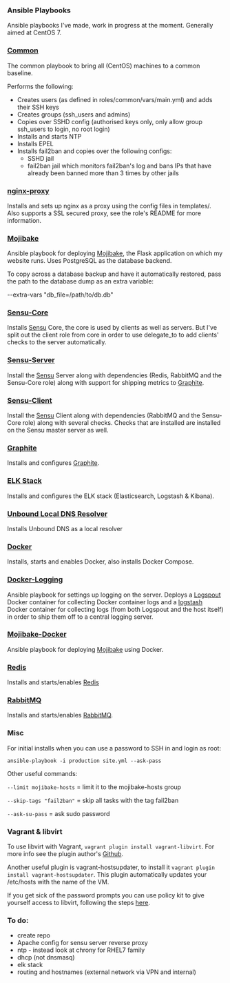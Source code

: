 ### Ansible Playbooks ###

Ansible playbooks I've made, work in progress at the moment. Generally aimed at CentOS 7.

### [Common](roles/common/) ###

The common playbook to bring all (CentOS) machines to a common baseline.

Performs the following:

- Creates users (as defined in roles/common/vars/main.yml) and adds their SSH keys
- Creates groups (ssh_users and admins)
- Copies over SSHD config (authorised keys only, only allow group ssh_users to login, no root login)
- Installs and starts NTP
- Installs EPEL
- Installs fail2ban and copies over the following configs:
    - SSHD jail
    - fail2ban jail which monitors fail2ban's log and bans IPs that have already been banned more than 3 times by other jails

### [nginx-proxy](roles/nginx-proxy/) ###

Installs and sets up nginx as a proxy using the config files in templates/.
Also supports a SSL secured proxy, see the role's README for more information.

### [Mojibake](roles/mojibake/) ###

Ansible playbook for deploying [Mojibake](https://github.com/ardinor/mojibake), the Flask application on which my website runs. Uses PostgreSQL as the database backend.

To copy across a database backup and have it automatically restored, pass the path to the database dump as an extra variable:

--extra-vars "db_file=/path/to/db.db"

### [Sensu-Core](roles/sensu-core) ###

Installs [Sensu](http://sensuapp.org) Core, the core is used by clients as well as servers. But I've split out the client role from core in order to use delegate_to to add clients' checks to the server automatically.

### [Sensu-Server](roles/sensu-server) ###

Install the [Sensu](http://sensuapp.org) Server along with dependencies (Redis, RabbitMQ and the Sensu-Core role) along with support for shipping metrics to [Graphite](https://github.com/graphite-project).

### [Sensu-Client](roles/sensu-client) ###

Install the [Sensu](http://sensuapp.org) Client along with dependencies (RabbitMQ and the Sensu-Core role) along with several checks. Checks that are installed are installed on the Sensu master server as well.

### [Graphite](roles/graphite) ###

Installs and configures [Graphite](https://github.com/graphite-project).

### [ELK Stack](roles/elk-stack) ###

Installs and configures the ELK stack (Elasticsearch, Logstash & Kibana).

### [Unbound Local DNS Resolver](/roles/unbound-local-dns) ###

Installs Unbound DNS as a local resolver

### [Docker](roles/docker/) ###

Installs, starts and enables Docker, also installs Docker Compose.

### [Docker-Logging](roles/docker-logging/) ###

Ansible playbook for settings up logging on the server. Deploys a [Logspout](https://github.com/gliderlabs/logspout) Docker container for collecting Docker container logs and a [logstash](http://logstash.net/) Docker container for collecting logs (from both Logspout and the host itself) in order to ship them off to a central logging server.

### [Mojibake-Docker](roles/mojibake-docker/) ###

Ansible playbook for deploying [Mojibake](https://github.com/ardinor/mojibake) using Docker.

### [Redis](roles/redis/) ###

Installs and starts/enables [Redis](http://redis.io/)

### [RabbitMQ](roles/rabbitmq) ###

Installs and starts/enables [RabbitMQ](https://www.rabbitmq.com/).

### Misc

For initial installs when you can use a password to SSH in and login as root:

    ansible-playbook -i production site.yml --ask-pass

Other useful commands:

`--limit mojibake-hosts` = limit it to the mojibake-hosts group

`--skip-tags "fail2ban"` = skip all tasks with the tag fail2ban

`--ask-su-pass` = ask sudo password

### Vagrant & libvirt

To use libvirt with Vagrant, `vagrant plugin install vagrant-libvirt`. For more info see the plugin author's [Github](https://github.com/pradels/vagrant-libvirt).

Another useful plugin is vagrant-hostsupdater, to install it `vagrant plugin install vagrant-hostsupdater`. This plugin automatically updates your /etc/hosts with the name of the VM.

If you get sick of the password prompts you can use policy kit to give yourself access to libvirt, following the steps [here](http://wiki.libvirt.org/page/SSHPolicyKitSetup).

### To do:

- create repo
- Apache config for sensu server reverse proxy
- ntp - instead look at chrony for RHEL7 family
- dhcp (not dnsmasq)
- elk stack
- routing and hostnames (external network via VPN and internal)
